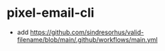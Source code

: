 # pixel-email-cli






- add
https://github.com/sindresorhus/valid-filename/blob/main/.github/workflows/main.yml
